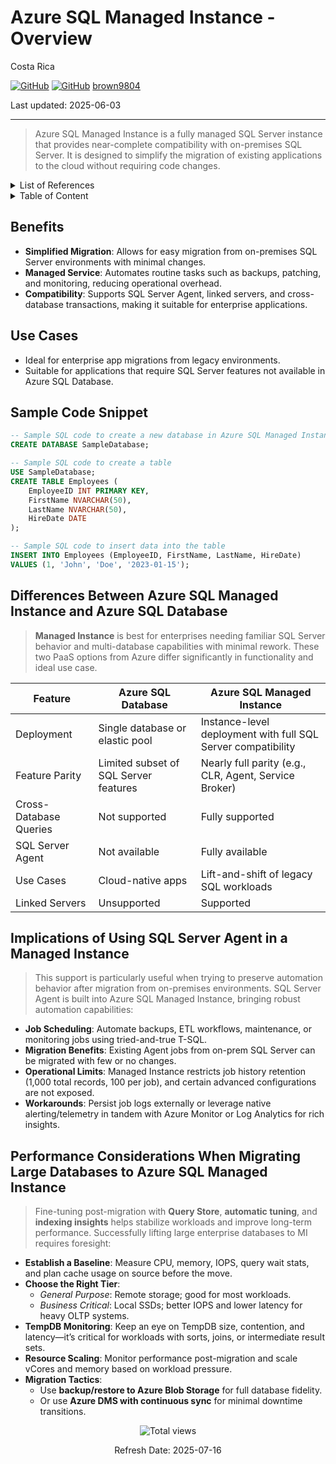 # Azure SQL Managed Instance - Overview

Costa Rica

[![GitHub](https://badgen.net/badge/icon/github?icon=github&label)](https://github.com)
[![GitHub](https://img.shields.io/badge/--181717?logo=github&logoColor=ffffff)](https://github.com/)
[brown9804](https://github.com/brown9804)

Last updated: 2025-06-03

----------

> Azure SQL Managed Instance is a fully managed SQL Server instance that provides near-complete compatibility with on-premises SQL Server. It is designed to simplify the migration of existing applications to the cloud without requiring code changes.

<details>
<summary>List of References</summary>

- [Feature comparison: Azure SQL Database vs. SQL Managed Instance](https://learn.microsoft.com/en-us/azure/azure-sql/database/features-comparison)
- [SQL Server Agent automation in Managed Instance](https://learn.microsoft.com/en-us/azure/azure-sql/managed-instance/job-automation-managed-instance)
- [Persisting SQL Agent job history in Managed Instance](https://techcommunity.microsoft.com/blog/azuresqlblog/persisting-sql-agent-job-history-in-managed-instance/386243)
- [Performance baseline guide for migrating to Managed Instance](https://learn.microsoft.com/en-us/data-migration/sql-server/managed-instance/performance-baseline)
- [Best practices for restoring large databases to SQL MI](https://techcommunity.microsoft.com/blog/modernizationbestpracticesblog/database-migrations-to-azure-sql-managed-instance---restore-with-full-and-differ/3157076)

</details>

<details>
<summary>Table of Content</summary>

- [Benefits](#benefits)
- [Use Cases](#use-cases)
- [Sample Code Snippet](#sample-code-snippet)
- [Differences Between Azure SQL Managed Instance and Azure SQL Database](#differences-between-azure-sql-managed-instance-and-azure-sql-database)
- [Implications of Using SQL Server Agent in a Managed Instance](#implications-of-using-sql-server-agent-in-a-managed-instance)
- [Performance Considerations When Migrating Large Databases to Azure SQL Managed Instance](#performance-considerations-when-migrating-large-databases-to-azure-sql-managed-instance)

</details>

## Benefits

- **Simplified Migration**: Allows for easy migration from on-premises SQL Server environments with minimal changes.
- **Managed Service**: Automates routine tasks such as backups, patching, and monitoring, reducing operational overhead.
- **Compatibility**: Supports SQL Server Agent, linked servers, and cross-database transactions, making it suitable for enterprise applications.

## Use Cases

- Ideal for enterprise app migrations from legacy environments.
- Suitable for applications that require SQL Server features not available in Azure SQL Database.

## Sample Code Snippet

```sql
-- Sample SQL code to create a new database in Azure SQL Managed Instance
CREATE DATABASE SampleDatabase;

-- Sample SQL code to create a table
USE SampleDatabase;
CREATE TABLE Employees (
    EmployeeID INT PRIMARY KEY,
    FirstName NVARCHAR(50),
    LastName NVARCHAR(50),
    HireDate DATE
);

-- Sample SQL code to insert data into the table
INSERT INTO Employees (EmployeeID, FirstName, LastName, HireDate)
VALUES (1, 'John', 'Doe', '2023-01-15');
```

## Differences Between Azure SQL Managed Instance and Azure SQL Database

> **Managed Instance** is best for enterprises needing familiar SQL Server behavior and multi-database capabilities with minimal rework.
> These two PaaS options from Azure differ significantly in functionality and ideal use case.

| Feature | Azure SQL Database | Azure SQL Managed Instance |
|--------|---------------------|-----------------------------|
| Deployment | Single database or elastic pool | Instance-level deployment with full SQL Server compatibility |
| Feature Parity | Limited subset of SQL Server features | Nearly full parity (e.g., CLR, Agent, Service Broker) |
| Cross-Database Queries | Not supported | Fully supported |
| SQL Server Agent | Not available | Fully available |
| Use Cases | Cloud-native apps | Lift-and-shift of legacy SQL workloads |
| Linked Servers | Unsupported | Supported |

## Implications of Using SQL Server Agent in a Managed Instance

> This support is particularly useful when trying to preserve automation behavior after migration from on-premises environments.
> SQL Server Agent is built into Azure SQL Managed Instance, bringing robust automation capabilities:

- **Job Scheduling**: Automate backups, ETL workflows, maintenance, or monitoring jobs using tried-and-true T-SQL.
- **Migration Benefits**: Existing Agent jobs from on-prem SQL Server can be migrated with few or no changes.
- **Operational Limits**: Managed Instance restricts job history retention (1,000 total records, 100 per job), and certain advanced configurations are not exposed.
- **Workarounds**: Persist job logs externally or leverage native alerting/telemetry in tandem with Azure Monitor or Log Analytics for rich insights.

## Performance Considerations When Migrating Large Databases to Azure SQL Managed Instance

> Fine-tuning post-migration with **Query Store**, **automatic tuning**, and **indexing insights** helps stabilize workloads and improve long-term performance.
> Successfully lifting large enterprise databases to MI requires foresight:

- **Establish a Baseline**: Measure CPU, memory, IOPS, query wait stats, and plan cache usage on source before the move.
- **Choose the Right Tier**:
  - *General Purpose*: Remote storage; good for most workloads.
  - *Business Critical*: Local SSDs; better IOPS and lower latency for heavy OLTP systems.
- **TempDB Monitoring**: Keep an eye on TempDB size, contention, and latency—it’s critical for workloads with sorts, joins, or intermediate result sets.
- **Resource Scaling**: Monitor performance post-migration and scale vCores and memory based on workload pressure.
- **Migration Tactics**:
  - Use **backup/restore to Azure Blob Storage** for full database fidelity.
  - Or use **Azure DMS with continuous sync** for minimal downtime transitions.

<!-- START BADGE -->
<div align="center">
  <img src="https://img.shields.io/badge/Total%20views-9-limegreen" alt="Total views">
  <p>Refresh Date: 2025-07-16</p>
</div>
<!-- END BADGE -->
